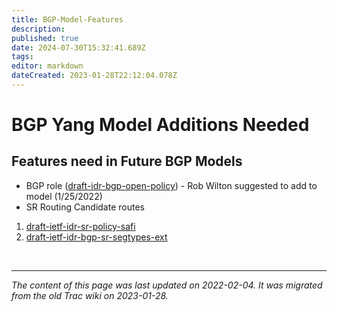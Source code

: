 ```yaml
---
title: BGP-Model-Features
description: 
published: true
date: 2024-07-30T15:32:41.689Z
tags: 
editor: markdown
dateCreated: 2023-01-28T22:12:04.078Z
---
```


# BGP Yang Model Additions Needed 
## Features need in Future BGP Models
- BGP role ([draft-idr-bgp-open-policy](http://tools.ietf.org/html/draft-idr-bgp-open-policy)) - Rob Wilton suggested to add to model (1/25/2022)
- SR Routing Candidate routes 
1.  [draft-ietf-idr-sr-policy-safi](https://datatracker.ietf.org/doc/draft-ietf-idr-sr-policy-safi/)
1. [draft-ietf-idr-bgp-sr-segtypes-ext](https://datatracker.ietf.org/doc/draft-ietf-idr-bgp-sr-segtypes-ext/)

&nbsp;
&nbsp;
&nbsp;

---

*The content of this page was last updated on 2022-02-04. It was migrated from the old Trac wiki on 2023-01-28.*